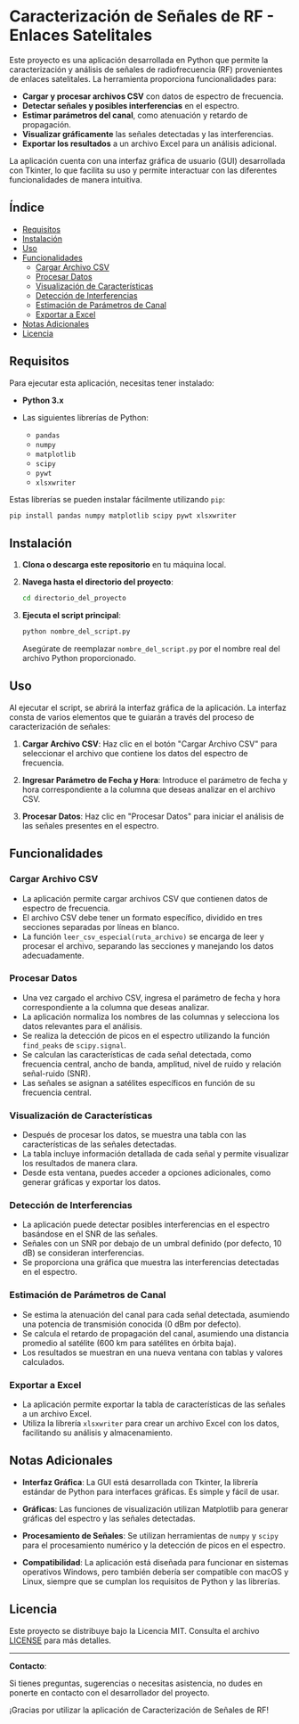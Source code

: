# Caracterización de Señales de RF - Enlaces Satelitales

Este proyecto es una aplicación desarrollada en Python que permite la caracterización y análisis de señales de radiofrecuencia (RF) provenientes de enlaces satelitales. La herramienta proporciona funcionalidades para:

- **Cargar y procesar archivos CSV** con datos de espectro de frecuencia.
- **Detectar señales y posibles interferencias** en el espectro.
- **Estimar parámetros del canal**, como atenuación y retardo de propagación.
- **Visualizar gráficamente** las señales detectadas y las interferencias.
- **Exportar los resultados** a un archivo Excel para un análisis adicional.

La aplicación cuenta con una interfaz gráfica de usuario (GUI) desarrollada con Tkinter, lo que facilita su uso y permite interactuar con las diferentes funcionalidades de manera intuitiva.

## Índice

- [Requisitos](#requisitos)
- [Instalación](#instalación)
- [Uso](#uso)
- [Funcionalidades](#funcionalidades)
  - [Cargar Archivo CSV](#cargar-archivo-csv)
  - [Procesar Datos](#procesar-datos)
  - [Visualización de Características](#visualización-de-características)
  - [Detección de Interferencias](#detección-de-interferencias)
  - [Estimación de Parámetros de Canal](#estimación-de-parámetros-de-canal)
  - [Exportar a Excel](#exportar-a-excel)
- [Notas Adicionales](#notas-adicionales)
- [Licencia](#licencia)

## Requisitos

Para ejecutar esta aplicación, necesitas tener instalado:

- **Python 3.x**
- Las siguientes librerías de Python:

  - `pandas`
  - `numpy`
  - `matplotlib`
  - `scipy`
  - `pywt`
  - `xlsxwriter`

Estas librerías se pueden instalar fácilmente utilizando `pip`:

```bash
pip install pandas numpy matplotlib scipy pywt xlsxwriter
```

## Instalación

1. **Clona o descarga este repositorio** en tu máquina local.

2. **Navega hasta el directorio del proyecto**:

   ```bash
   cd directorio_del_proyecto
   ```

3. **Ejecuta el script principal**:

   ```bash
   python nombre_del_script.py
   ```

   Asegúrate de reemplazar `nombre_del_script.py` por el nombre real del archivo Python proporcionado.

## Uso

Al ejecutar el script, se abrirá la interfaz gráfica de la aplicación. La interfaz consta de varios elementos que te guiarán a través del proceso de caracterización de señales:

1. **Cargar Archivo CSV**: Haz clic en el botón "Cargar Archivo CSV" para seleccionar el archivo que contiene los datos del espectro de frecuencia.

2. **Ingresar Parámetro de Fecha y Hora**: Introduce el parámetro de fecha y hora correspondiente a la columna que deseas analizar en el archivo CSV.

3. **Procesar Datos**: Haz clic en "Procesar Datos" para iniciar el análisis de las señales presentes en el espectro.

## Funcionalidades

### Cargar Archivo CSV

- La aplicación permite cargar archivos CSV que contienen datos de espectro de frecuencia.
- El archivo CSV debe tener un formato específico, dividido en tres secciones separadas por líneas en blanco.
- La función `leer_csv_especial(ruta_archivo)` se encarga de leer y procesar el archivo, separando las secciones y manejando los datos adecuadamente.

### Procesar Datos

- Una vez cargado el archivo CSV, ingresa el parámetro de fecha y hora correspondiente a la columna que deseas analizar.
- La aplicación normaliza los nombres de las columnas y selecciona los datos relevantes para el análisis.
- Se realiza la detección de picos en el espectro utilizando la función `find_peaks` de `scipy.signal`.
- Se calculan las características de cada señal detectada, como frecuencia central, ancho de banda, amplitud, nivel de ruido y relación señal-ruido (SNR).
- Las señales se asignan a satélites específicos en función de su frecuencia central.

### Visualización de Características

- Después de procesar los datos, se muestra una tabla con las características de las señales detectadas.
- La tabla incluye información detallada de cada señal y permite visualizar los resultados de manera clara.
- Desde esta ventana, puedes acceder a opciones adicionales, como generar gráficas y exportar los datos.

### Detección de Interferencias

- La aplicación puede detectar posibles interferencias en el espectro basándose en el SNR de las señales.
- Señales con un SNR por debajo de un umbral definido (por defecto, 10 dB) se consideran interferencias.
- Se proporciona una gráfica que muestra las interferencias detectadas en el espectro.

### Estimación de Parámetros de Canal

- Se estima la atenuación del canal para cada señal detectada, asumiendo una potencia de transmisión conocida (0 dBm por defecto).
- Se calcula el retardo de propagación del canal, asumiendo una distancia promedio al satélite (600 km para satélites en órbita baja).
- Los resultados se muestran en una nueva ventana con tablas y valores calculados.

### Exportar a Excel

- La aplicación permite exportar la tabla de características de las señales a un archivo Excel.
- Utiliza la librería `xlsxwriter` para crear un archivo Excel con los datos, facilitando su análisis y almacenamiento.

## Notas Adicionales

- **Interfaz Gráfica**: La GUI está desarrollada con Tkinter, la librería estándar de Python para interfaces gráficas. Es simple y fácil de usar.

- **Gráficas**: Las funciones de visualización utilizan Matplotlib para generar gráficas del espectro y las señales detectadas.

- **Procesamiento de Señales**: Se utilizan herramientas de `numpy` y `scipy` para el procesamiento numérico y la detección de picos en el espectro.

- **Compatibilidad**: La aplicación está diseñada para funcionar en sistemas operativos Windows, pero también debería ser compatible con macOS y Linux, siempre que se cumplan los requisitos de Python y las librerías.

## Licencia

Este proyecto se distribuye bajo la Licencia MIT. Consulta el archivo [LICENSE](LICENSE) para más detalles.

---

**Contacto**:

Si tienes preguntas, sugerencias o necesitas asistencia, no dudes en ponerte en contacto con el desarrollador del proyecto.

¡Gracias por utilizar la aplicación de Caracterización de Señales de RF!